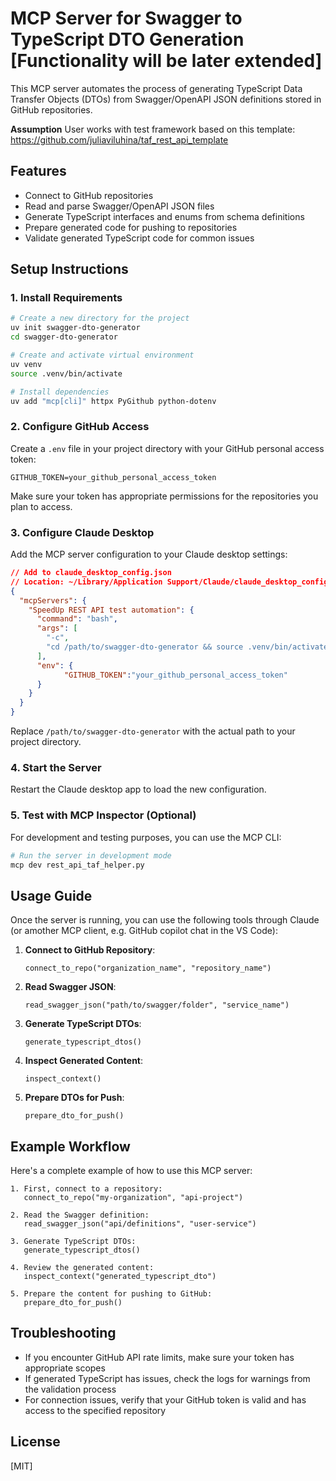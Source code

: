 # MCP Server for Swagger to TypeScript DTO Generation [Functionality will be later extended]

This MCP server automates the process of generating TypeScript Data Transfer Objects (DTOs) from Swagger/OpenAPI JSON definitions stored in GitHub repositories.

**Assumption** User works with test framework based on this template: https://github.com/juliaviluhina/taf_rest_api_template

## Features

- Connect to GitHub repositories
- Read and parse Swagger/OpenAPI JSON files
- Generate TypeScript interfaces and enums from schema definitions
- Prepare generated code for pushing to repositories
- Validate generated TypeScript code for common issues

## Setup Instructions

### 1. Install Requirements

```bash
# Create a new directory for the project
uv init swagger-dto-generator
cd swagger-dto-generator

# Create and activate virtual environment
uv venv
source .venv/bin/activate

# Install dependencies
uv add "mcp[cli]" httpx PyGithub python-dotenv
```

### 2. Configure GitHub Access

Create a `.env` file in your project directory with your GitHub personal access token:

```
GITHUB_TOKEN=your_github_personal_access_token
```

Make sure your token has appropriate permissions for the repositories you plan to access.

### 3. Configure Claude Desktop

Add the MCP server configuration to your Claude desktop settings:

```json
// Add to claude_desktop_config.json
// Location: ~/Library/Application Support/Claude/claude_desktop_config.json
{
  "mcpServers": {
    "SpeedUp REST API test automation": {
      "command": "bash",
      "args": [
        "-c",
        "cd /path/to/swagger-dto-generator && source .venv/bin/activate && mcp run rest_api_taf_helper.py"
      ],
      "env": {
            "GITHUB_TOKEN":"your_github_personal_access_token"
      }  
    }
  }
}
```

Replace `/path/to/swagger-dto-generator` with the actual path to your project directory.

### 4. Start the Server

Restart the Claude desktop app to load the new configuration.

### 5. Test with MCP Inspector (Optional)

For development and testing purposes, you can use the MCP CLI:

```bash
# Run the server in development mode
mcp dev rest_api_taf_helper.py
```

## Usage Guide

Once the server is running, you can use the following tools through Claude (or amother MCP client, e.g. GitHub copilot chat in the VS Code):

1. **Connect to GitHub Repository**:
   ```
   connect_to_repo("organization_name", "repository_name")
   ```

2. **Read Swagger JSON**:
   ```
   read_swagger_json("path/to/swagger/folder", "service_name")
   ```

3. **Generate TypeScript DTOs**:
   ```
   generate_typescript_dtos()
   ```

4. **Inspect Generated Content**:
   ```
   inspect_context()
   ```

5. **Prepare DTOs for Push**:
   ```
   prepare_dto_for_push()
   ```

## Example Workflow

Here's a complete example of how to use this MCP server:

```
1. First, connect to a repository:
   connect_to_repo("my-organization", "api-project")

2. Read the Swagger definition:
   read_swagger_json("api/definitions", "user-service")

3. Generate TypeScript DTOs:
   generate_typescript_dtos()

4. Review the generated content:
   inspect_context("generated_typescript_dto")

5. Prepare the content for pushing to GitHub:
   prepare_dto_for_push()
```

## Troubleshooting

- If you encounter GitHub API rate limits, make sure your token has appropriate scopes
- If generated TypeScript has issues, check the logs for warnings from the validation process
- For connection issues, verify that your GitHub token is valid and has access to the specified repository

## License

[MIT]